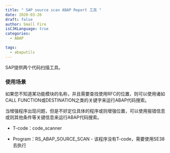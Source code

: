 ```yaml
---
title: " SAP source scan ABAP Report 工具 "
date: 2020-03-26
draft: false
author: Small Fire
isCJKLanguage: true
categories: 
  - ABAP

tags: 
  - abaputils
---
```


SAP提供两个代码扫描工具。

### 使用场景

如果您不知道某功能模块的名称，并且需要查找使用RFC的位置，则可以使用诸如CALL FUNCTION或DESTINATION之类的关键字来运行ABAP代码搜索。

当增强程序出现问题，但是不好定位具体的程序或则增强位置，可以使用报错信息或则其他条件等关键信息来运行ABAP代码搜索。

- T-code：code_scanner

- Program：RS_ABAP_SOURCE_SCAN - 该程序没有T-code，需要使用SE38去执行

